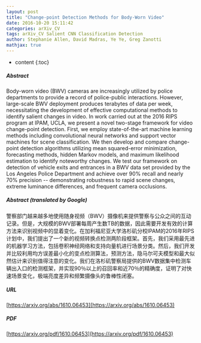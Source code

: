```yaml
---
layout: post
title: "Change-point Detection Methods for Body-Worn Video"
date: 2016-10-20 15:11:42
categories: arXiv_CV
tags: arXiv_CV Salient CNN Classification Detection
author: Stephanie Allen, David Madras, Ye Ye, Greg Zanotti
mathjax: true
---
```


* content
{:toc}

##### Abstract
Body-worn video (BWV) cameras are increasingly utilized by police departments to provide a record of police-public interactions. However, large-scale BWV deployment produces terabytes of data per week, necessitating the development of effective computational methods to identify salient changes in video. In work carried out at the 2016 RIPS program at IPAM, UCLA, we present a novel two-stage framework for video change-point detection. First, we employ state-of-the-art machine learning methods including convolutional neural networks and support vector machines for scene classification. We then develop and compare change-point detection algorithms utilizing mean squared-error minimization, forecasting methods, hidden Markov models, and maximum likelihood estimation to identify noteworthy changes. We test our framework on detection of vehicle exits and entrances in a BWV data set provided by the Los Angeles Police Department and achieve over 90% recall and nearly 70% precision -- demonstrating robustness to rapid scene changes, extreme luminance differences, and frequent camera occlusions.

##### Abstract (translated by Google)
警察部门越来越多地使用随身视频（BWV）摄像机来提供警察与公众之间的互动记录。但是，大规模的BWV部署每周产生数TB的数据，因此需要开发有效的计算方法来识别视频中的显着变化。在加利福尼亚大学洛杉矶分校IPAM的2016年RIPS计划中，我们提出了一个新的视频转换点检测两阶段框架。首先，我们采用最先进的机器学习方法，包括卷积神经网络和支持向量机进行场景分类。然后，我们开发并比较利用均方误差最小化的变点检测算法，预测方法，隐马尔可夫模型和最大似然估计来识别值得注意的变化。我们在洛杉矶警察局提供的BWV数据集中检测车辆出入口的检测框架，并实现90％以上的召回率和近70％的精确度，证明了对快速场景变化，极端亮度差异和频繁摄像头的鲁棒性闭塞。

##### URL
[https://arxiv.org/abs/1610.06453](https://arxiv.org/abs/1610.06453)

##### PDF
[https://arxiv.org/pdf/1610.06453](https://arxiv.org/pdf/1610.06453)

